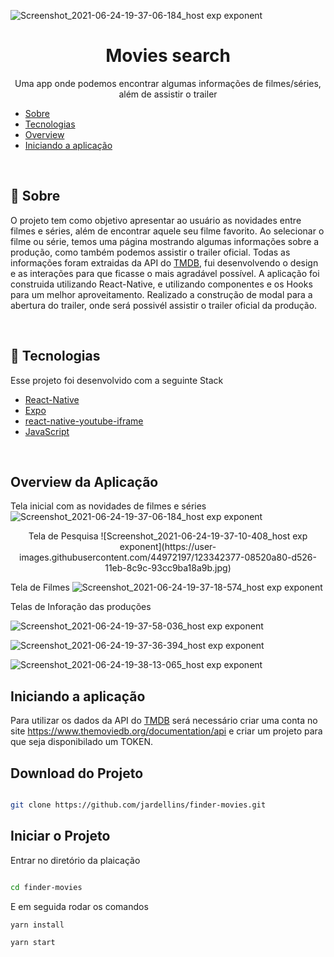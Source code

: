 ![Screenshot_2021-06-24-19-37-06-184_host exp exponent](https://user-images.githubusercontent.com/44972197/123342321-e9ec0f00-d525-11eb-9234-384c376a2d1a.jpg)

<h1 align="center">
    Movies search
</h1>
<p align="center">Uma app onde podemos encontrar algumas informações de filmes/séries, além de assistir o trailer</p>


- <a href="#sobre">Sobre</a> 
- <a href="#tecnologias">Tecnologias</a>
- <a href="#overview">Overview</a>
- <a href="#iniciando">Iniciando a aplicação</a>


<br/>
<a id="sobre"></a>

## :scroll: Sobre

O projeto tem como objetivo apresentar ao usuário as novidades entre filmes e séries, além de encontrar aquele seu filme favorito. Ao selecionar o filme ou série, temos uma página mostrando algumas informações sobre a produção, como também podemos assistir o trailer oficial. Todas as informações foram extraidas da API do [TMDB](https://www.themoviedb.org/), fui desenvolvendo o design e as interações para que ficasse o mais agradável possível. A aplicação foi construida utilizando React-Native, e utilizando componentes e os Hooks para um melhor aproveitamento. Realizado a construção de modal para a abertura do trailer, onde será possivél assistir o trailer oficial da produção.

<br/>
<a id="tecnologias"></a>

## :wrench: Tecnologias

Esse projeto foi desenvolvido com a seguinte Stack

- [React-Native](https://reactnative.dev/)
- [Expo](https://expo.io/)
- [react-native-youtube-iframe](https://www.npmjs.com/package/react-native-youtube-iframe)
- [JavaScript](https://developer.mozilla.org/pt-BR/docs/Web/JavaScript)

<br/>
<a id="overview"></a>

## Overview da Aplicação

Tela inicial com as novidades de filmes e séries
![Screenshot_2021-06-24-19-37-06-184_host exp exponent](https://user-images.githubusercontent.com/44972197/123342321-e9ec0f00-d525-11eb-9234-384c376a2d1a.jpg)

<p align="center" >
Tela de Pesquisa
![Screenshot_2021-06-24-19-37-10-408_host exp exponent](https://user-images.githubusercontent.com/44972197/123342377-08520a80-d526-11eb-8c9c-93cc9ba18a9b.jpg)

<p>

Tela de Filmes
![Screenshot_2021-06-24-19-37-18-574_host exp exponent](https://user-images.githubusercontent.com/44972197/123342402-1c960780-d526-11eb-8f74-01e6e5c65dea.jpg)

Telas de Inforação das produções
    
![Screenshot_2021-06-24-19-37-58-036_host exp exponent](https://user-images.githubusercontent.com/44972197/123342488-3cc5c680-d526-11eb-9688-506cd71db83f.jpg)
    
![Screenshot_2021-06-24-19-37-36-394_host exp exponent](https://user-images.githubusercontent.com/44972197/123342492-3f282080-d526-11eb-8880-10f5f43bae55.jpg)
    
![Screenshot_2021-06-24-19-38-13-065_host exp exponent](https://user-images.githubusercontent.com/44972197/123342532-4e0ed300-d526-11eb-98cc-7f6159e9adf0.jpg)
<br/>
<a id="iniciando"></a>

## Iniciando a aplicação

Para utilizar os dados da API do [TMDB](https://www.themoviedb.org/) será necessário criar uma conta no site https://www.themoviedb.org/documentation/api e criar um projeto para que seja disponibilado um TOKEN.

## Download do Projeto

```sh

git clone https://github.com/jardellins/finder-movies.git

```

## Iniciar o Projeto

Entrar no diretório da plaicação

```sh

cd finder-movies

```

E em seguida rodar os comandos

```sh
yarn install

yarn start
```
